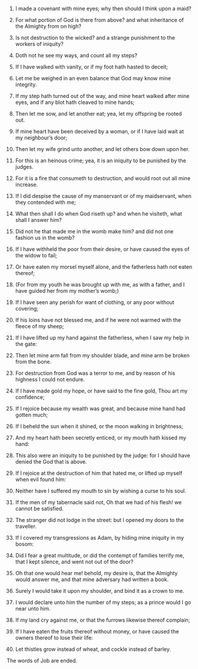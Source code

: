 1. I made a covenant with mine eyes; why then should I think upon a
maid?

2. For what portion of God is there from above? and what
inheritance of the Almighty from on high?

3. Is not destruction to
the wicked? and a strange punishment to the workers of iniquity?

4. Doth not he see my ways, and count all my steps?

5. If I have
walked with vanity, or if my foot hath hasted to deceit;

6. Let me
be weighed in an even balance that God may know mine integrity.

7. If my step hath turned out of the way, and mine heart walked
after mine eyes, and if any blot hath cleaved to mine hands;

8. Then
let me sow, and let another eat; yea, let my offspring be rooted out.

9. If mine heart have been deceived by a woman, or if I have laid
wait at my neighbour’s door;

10. Then let my wife grind unto
another, and let others bow down upon her.

11. For this is an heinous crime; yea, it is an iniquity to be
punished by the judges.

12. For it is a fire that consumeth to destruction, and would root
out all mine increase.

13. If I did despise the cause of my manservant or of my
maidservant, when they contended with me;

14. What then shall I do
when God riseth up? and when he visiteth, what shall I answer him?

15. Did not he that made me in the womb make him? and did not one
fashion us in the womb?

16. If I have withheld the poor from their
desire, or have caused the eyes of the widow to fail;

17. Or have
eaten my morsel myself alone, and the fatherless hath not eaten
thereof;

18. (For from my youth he was brought up with me, as with a
father, and I have guided her from my mother’s womb;)

19. If I have
seen any perish for want of clothing, or any poor without covering;

20. If his loins have not blessed me, and if he were not warmed with
the fleece of my sheep;

21. If I have lifted up my hand against the
fatherless, when I saw my help in the gate:

22. Then let mine arm
fall from my shoulder blade, and mine arm be broken from the bone.

23. For destruction from God was a terror to me, and by reason of
his highness I could not endure.

24. If I have made gold my hope, or have said to the fine gold, Thou
art my confidence;

25. If I rejoice because my wealth was great, and
because mine hand had gotten much;

26. If I beheld the sun when it
shined, or the moon walking in brightness;

27. And my heart hath
been secretly enticed, or my mouth hath kissed my hand:

28. This
also were an iniquity to be punished by the judge: for I should have
denied the God that is above.

29. If I rejoice at the destruction of him that hated me, or lifted
up myself when evil found him:

30. Neither have I suffered my mouth
to sin by wishing a curse to his soul.

31. If the men of my tabernacle said not, Oh that we had of his
flesh! we cannot be satisfied.

32. The stranger did not lodge in the street: but I opened my doors
to the traveller.

33. If I covered my transgressions as Adam, by hiding mine iniquity
in my bosom:

34. Did I fear a great multitude, or did the contempt
of families terrify me, that I kept silence, and went not out of the
door?

35. Oh that one would hear me! behold, my desire is, that the
Almighty would answer me, and that mine adversary had written a book.

36. Surely I would take it upon my shoulder, and bind it as a crown
to me.

37. I would declare unto him the number of my steps; as a prince
would I go near unto him.

38. If my land cry against me, or that the furrows likewise thereof
complain;

39. If I have eaten the fruits thereof without money, or
have caused the owners thereof to lose their life:

40. Let thistles
grow instead of wheat, and cockle instead of barley.

The words of Job are ended.